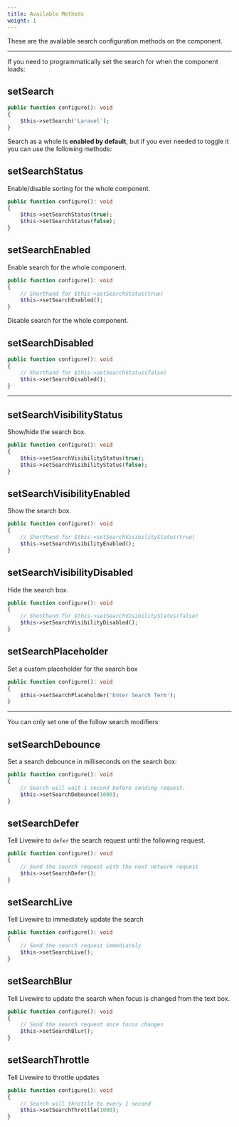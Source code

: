 ```yaml
---
title: Available Methods
weight: 1
---
```


These are the available search configuration methods on the component.

---

If you need to programmatically set the search for when the component loads:

## setSearch

```php
public function configure(): void
{
    $this->setSearch('Laravel');
}
```

Search as a whole is **enabled by default**, but if you ever needed to toggle it you can use the following methods:

## setSearchStatus

Enable/disable sorting for the whole component.

```php
public function configure(): void
{
    $this->setSearchStatus(true);
    $this->setSearchStatus(false);
}
```

## setSearchEnabled

Enable search for the whole component.

```php
public function configure(): void
{
    // Shorthand for $this->setSearchStatus(true)
    $this->setSearchEnabled();
}
```

Disable search for the whole component.

## setSearchDisabled

```php
public function configure(): void
{
    // Shorthand for $this->setSearchStatus(false)
    $this->setSearchDisabled();
}
```

---

## setSearchVisibilityStatus

Show/hide the search box.

```php
public function configure(): void
{
    $this->setSearchVisibilityStatus(true);
    $this->setSearchVisibilityStatus(false);
}
```

## setSearchVisibilityEnabled

Show the search box.

```php
public function configure(): void
{
    // Shorthand for $this->setSearchVisibilityStatus(true)
    $this->setSearchVisibilityEnabled();
}
```

## setSearchVisibilityDisabled

Hide the search box.

```php
public function configure(): void
{
    // Shorthand for $this->setSearchVisibilityStatus(false)
    $this->setSearchVisibilityDisabled();
}

```
## setSearchPlaceholder

Set a custom placeholder for the search box

```php
public function configure(): void
{
    $this->setSearchPlaceholder('Enter Search Term');
}
```

---

You can only set one of the follow search modifiers:

## setSearchDebounce

Set a search debounce in milliseconds on the search box:

```php
public function configure(): void
{
    // Search will wait 1 second before sending request.
    $this->setSearchDebounce(1000);
}
```

## setSearchDefer

Tell Livewire to `defer` the search request until the following request.

```php
public function configure(): void
{
    // Send the search request with the next network request
    $this->setSearchDefer();
}
```

## setSearchLive

Tell Livewire to immediately update the search

```php
public function configure(): void
{
    // Send the search request immediately
    $this->setSearchLive();
}
```

## setSearchBlur

Tell Livewire to update the search when focus is changed from the text box.

```php
public function configure(): void
{
    // Send the search request once focus changes
    $this->setSearchBlur();
}
```

## setSearchThrottle

Tell Livewire to throttle updates

```php
public function configure(): void
{
    // Search will throttle to every 1 second
    $this->setSearchThrottle(1000);
}
```
